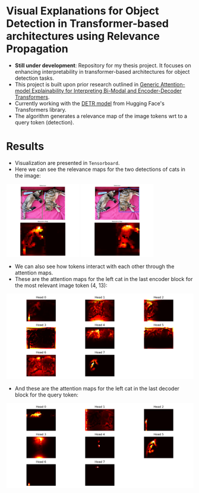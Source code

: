# Visual Explanations for Object Detection in Transformer-based architectures using Relevance Propagation

- **Still under development**: Repository for my thesis project. It focuses on enhancing interpretability in transformer-based architectures 
for object detection tasks.
- This project is built upon prior research outlined in [Generic Attention-model Explainability for Interpreting Bi-Modal and Encoder-Decoder Transformers](https://openaccess.thecvf.com/content/ICCV2021/papers/Chefer_Generic_Attention-Model_Explainability_for_Interpreting_Bi-Modal_and_Encoder-Decoder_Transformers_ICCV_2021_paper.pdf).
- Currently working with the [DETR model](https://huggingface.co/docs/transformers/main/en/model_doc/detr) from Hugging Face's Transformers library.
- The algorithm generates a relevance map of the image tokens wrt to a query token (detection).

# Results

- Visualization are presented in `Tensorboard`. 
- Here we can see the relevance maps for the two detections of cats in the image:

<p align="left">
  <img src="./resources/results/cat/cat_left.png" width="39%" />
  <img src="./resources/results/cat/cat_right.png" width="39%" /> 
</p>

- We can also see how tokens interact with each other through the attention maps.
- These are the attention maps for the left cat in the last encoder block for the most relevant image token (4, 13):

![Left Cat Encoder Attentions](./resources/results/cat/cat_left_encoder_attentions.png)

- And these are the attention maps for the left cat in the last decoder block for the query token:

![Left Cat Decoder Attentions](./resources/results/cat/cat_left_decoder_attentions.png)